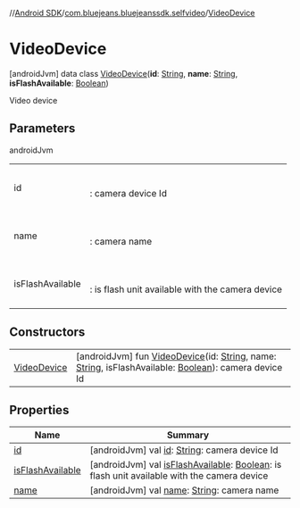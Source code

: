 //[Android SDK](../../../index.md)/[com.bluejeans.bluejeanssdk.selfvideo](../index.md)/[VideoDevice](index.md)



# VideoDevice  
 [androidJvm] data class [VideoDevice](index.md)(**id**: [String](https://kotlinlang.org/api/latest/jvm/stdlib/kotlin/-string/index.html), **name**: [String](https://kotlinlang.org/api/latest/jvm/stdlib/kotlin/-string/index.html), **isFlashAvailable**: [Boolean](https://kotlinlang.org/api/latest/jvm/stdlib/kotlin/-boolean/index.html))

Video device

   


## Parameters  
  
androidJvm  
  
| | |
|---|---|
| <a name="com.bluejeans.bluejeanssdk.selfvideo/VideoDevice///PointingToDeclaration/"></a>id| <a name="com.bluejeans.bluejeanssdk.selfvideo/VideoDevice///PointingToDeclaration/"></a><br><br>: camera device Id<br><br>|
| <a name="com.bluejeans.bluejeanssdk.selfvideo/VideoDevice///PointingToDeclaration/"></a>name| <a name="com.bluejeans.bluejeanssdk.selfvideo/VideoDevice///PointingToDeclaration/"></a><br><br>: camera name<br><br>|
| <a name="com.bluejeans.bluejeanssdk.selfvideo/VideoDevice///PointingToDeclaration/"></a>isFlashAvailable| <a name="com.bluejeans.bluejeanssdk.selfvideo/VideoDevice///PointingToDeclaration/"></a><br><br>: is flash unit available with the camera device<br><br>|
  


## Constructors  
  
| | |
|---|---|
| <a name="com.bluejeans.bluejeanssdk.selfvideo/VideoDevice/VideoDevice/#kotlin.String#kotlin.String#kotlin.Boolean/PointingToDeclaration/"></a>[VideoDevice](-video-device.md)| <a name="com.bluejeans.bluejeanssdk.selfvideo/VideoDevice/VideoDevice/#kotlin.String#kotlin.String#kotlin.Boolean/PointingToDeclaration/"></a> [androidJvm] fun [VideoDevice](-video-device.md)(id: [String](https://kotlinlang.org/api/latest/jvm/stdlib/kotlin/-string/index.html), name: [String](https://kotlinlang.org/api/latest/jvm/stdlib/kotlin/-string/index.html), isFlashAvailable: [Boolean](https://kotlinlang.org/api/latest/jvm/stdlib/kotlin/-boolean/index.html)): camera device Id   <br>|


## Properties  
  
|  Name |  Summary | 
|---|---|
| <a name="com.bluejeans.bluejeanssdk.selfvideo/VideoDevice/id/#/PointingToDeclaration/"></a>[id](id.md)| <a name="com.bluejeans.bluejeanssdk.selfvideo/VideoDevice/id/#/PointingToDeclaration/"></a> [androidJvm] val [id](id.md): [String](https://kotlinlang.org/api/latest/jvm/stdlib/kotlin/-string/index.html): camera device Id   <br>|
| <a name="com.bluejeans.bluejeanssdk.selfvideo/VideoDevice/isFlashAvailable/#/PointingToDeclaration/"></a>[isFlashAvailable](is-flash-available.md)| <a name="com.bluejeans.bluejeanssdk.selfvideo/VideoDevice/isFlashAvailable/#/PointingToDeclaration/"></a> [androidJvm] val [isFlashAvailable](is-flash-available.md): [Boolean](https://kotlinlang.org/api/latest/jvm/stdlib/kotlin/-boolean/index.html): is flash unit available with the camera device   <br>|
| <a name="com.bluejeans.bluejeanssdk.selfvideo/VideoDevice/name/#/PointingToDeclaration/"></a>[name](name.md)| <a name="com.bluejeans.bluejeanssdk.selfvideo/VideoDevice/name/#/PointingToDeclaration/"></a> [androidJvm] val [name](name.md): [String](https://kotlinlang.org/api/latest/jvm/stdlib/kotlin/-string/index.html): camera name   <br>|

